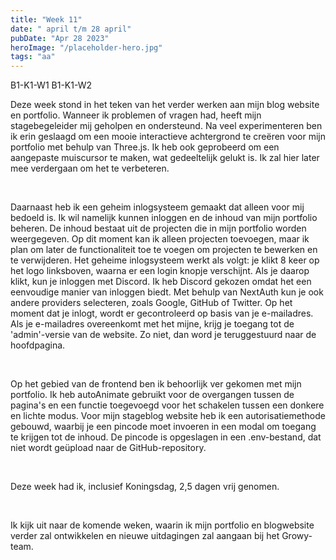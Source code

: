```yaml
---
title: "Week 11"
date: " april t/m 28 april"
pubDate: "Apr 28 2023"
heroImage: "/placeholder-hero.jpg"
tags: "aa"
---
```


<div class="flex gap-2 pb-2">
    <span class="cta2">B1-K1-W1</span>
    <span class="cta2">B1-K1-W2</span>
</div>

Deze week stond in het teken van het verder werken aan mijn blog website en portfolio. Wanneer ik problemen of vragen had, heeft mijn stagebegeleider mij geholpen en ondersteund. Na veel experimenteren ben ik erin geslaagd om een mooie interactieve achtergrond te creëren voor mijn portfolio met behulp van Three.js. Ik heb ook geprobeerd om een aangepaste muiscursor te maken, wat gedeeltelijk gelukt is. Ik zal hier later mee verdergaan om het te verbeteren.

&nbsp;

Daarnaast heb ik een geheim inlogsysteem gemaakt dat alleen voor mij bedoeld is. Ik wil namelijk kunnen inloggen en de inhoud van mijn portfolio beheren. De inhoud bestaat uit de projecten die in mijn portfolio worden weergegeven. Op dit moment kan ik alleen projecten toevoegen, maar ik plan om later de functionaliteit toe te voegen om projecten te bewerken en te verwijderen. Het geheime inlogsysteem werkt als volgt: je klikt 8 keer op het logo linksboven, waarna er een login knopje verschijnt. Als je daarop klikt, kun je inloggen met Discord. Ik heb Discord gekozen omdat het een eenvoudige manier van inloggen biedt. Met behulp van NextAuth kun je ook andere providers selecteren, zoals Google, GitHub of Twitter. Op het moment dat je inlogt, wordt er gecontroleerd op basis van je e-mailadres. Als je e-mailadres overeenkomt met het mijne, krijg je toegang tot de 'admin'-versie van de website. Zo niet, dan word je teruggestuurd naar de hoofdpagina.

&nbsp;

Op het gebied van de frontend ben ik behoorlijk ver gekomen met mijn portfolio. Ik heb autoAnimate gebruikt voor de overgangen tussen de pagina's en een functie toegevoegd voor het schakelen tussen een donkere en lichte modus. Voor mijn stageblog website heb ik een autorisatiemethode gebouwd, waarbij je een pincode moet invoeren in een modal om toegang te krijgen tot de inhoud. De pincode is opgeslagen in een .env-bestand, dat niet wordt geüpload naar de GitHub-repository.

&nbsp;

Deze week had ik, inclusief Koningsdag, 2,5 dagen vrij genomen.

&nbsp;

Ik kijk uit naar de komende weken, waarin ik mijn portfolio en blogwebsite verder zal ontwikkelen en nieuwe uitdagingen zal aangaan bij het Growy-team.
